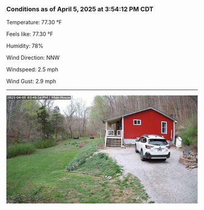 ### Conditions as of April 5, 2025 at 3:54:12 PM CDT 

Temperature: 77.30 &deg;F

Feels like: 77.30 &deg;F

Humidity: 78%

Wind Direction: NNW

Windspeed: 2.5 mph

Wind Gust: 2.9 mph

---

<img src="./images/latest.jpeg"/>

